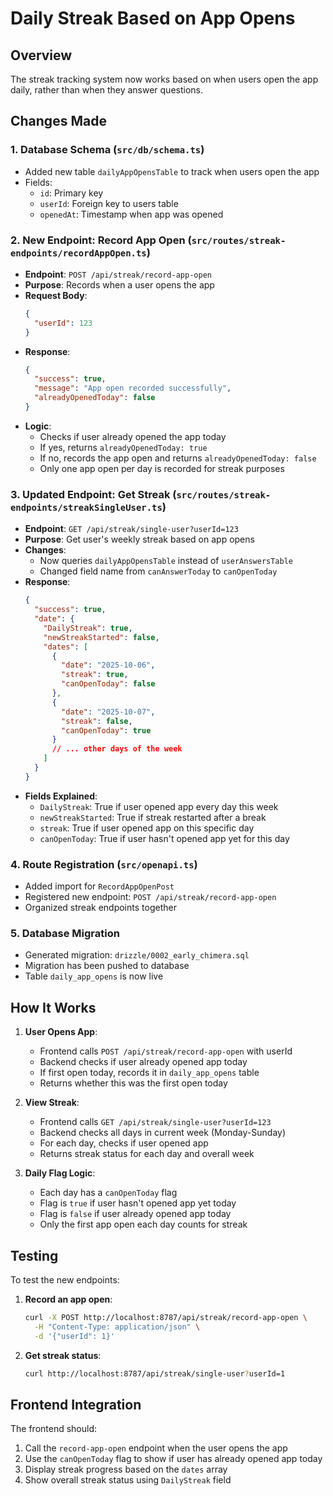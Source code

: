 # Daily Streak Based on App Opens

## Overview
The streak tracking system now works based on when users open the app daily, rather than when they answer questions.

## Changes Made

### 1. Database Schema (`src/db/schema.ts`)
- Added new table `dailyAppOpensTable` to track when users open the app
- Fields:
  - `id`: Primary key
  - `userId`: Foreign key to users table
  - `openedAt`: Timestamp when app was opened

### 2. New Endpoint: Record App Open (`src/routes/streak-endpoints/recordAppOpen.ts`)
- **Endpoint**: `POST /api/streak/record-app-open`
- **Purpose**: Records when a user opens the app
- **Request Body**:
  ```json
  {
    "userId": 123
  }
  ```
- **Response**:
  ```json
  {
    "success": true,
    "message": "App open recorded successfully",
    "alreadyOpenedToday": false
  }
  ```
- **Logic**: 
  - Checks if user already opened the app today
  - If yes, returns `alreadyOpenedToday: true`
  - If no, records the app open and returns `alreadyOpenedToday: false`
  - Only one app open per day is recorded for streak purposes

### 3. Updated Endpoint: Get Streak (`src/routes/streak-endpoints/streakSingleUser.ts`)
- **Endpoint**: `GET /api/streak/single-user?userId=123`
- **Purpose**: Get user's weekly streak based on app opens
- **Changes**:
  - Now queries `dailyAppOpensTable` instead of `userAnswersTable`
  - Changed field name from `canAnswerToday` to `canOpenToday`
- **Response**:
  ```json
  {
    "success": true,
    "date": {
      "DailyStreak": true,
      "newStreakStarted": false,
      "dates": [
        {
          "date": "2025-10-06",
          "streak": true,
          "canOpenToday": false
        },
        {
          "date": "2025-10-07",
          "streak": false,
          "canOpenToday": true
        }
        // ... other days of the week
      ]
    }
  }
  ```
- **Fields Explained**:
  - `DailyStreak`: True if user opened app every day this week
  - `newStreakStarted`: True if streak restarted after a break
  - `streak`: True if user opened app on this specific day
  - `canOpenToday`: True if user hasn't opened app yet for this day

### 4. Route Registration (`src/openapi.ts`)
- Added import for `RecordAppOpenPost`
- Registered new endpoint: `POST /api/streak/record-app-open`
- Organized streak endpoints together

### 5. Database Migration
- Generated migration: `drizzle/0002_early_chimera.sql`
- Migration has been pushed to database
- Table `daily_app_opens` is now live

## How It Works

1. **User Opens App**: 
   - Frontend calls `POST /api/streak/record-app-open` with userId
   - Backend checks if user already opened app today
   - If first open today, records it in `daily_app_opens` table
   - Returns whether this was the first open today

2. **View Streak**:
   - Frontend calls `GET /api/streak/single-user?userId=123`
   - Backend checks all days in current week (Monday-Sunday)
   - For each day, checks if user opened app
   - Returns streak status for each day and overall week

3. **Daily Flag Logic**:
   - Each day has a `canOpenToday` flag
   - Flag is `true` if user hasn't opened app yet today
   - Flag is `false` if user already opened app today
   - Only the first app open each day counts for streak

## Testing

To test the new endpoints:

1. **Record an app open**:
   ```bash
   curl -X POST http://localhost:8787/api/streak/record-app-open \
     -H "Content-Type: application/json" \
     -d '{"userId": 1}'
   ```

2. **Get streak status**:
   ```bash
   curl http://localhost:8787/api/streak/single-user?userId=1
   ```

## Frontend Integration

The frontend should:
1. Call the `record-app-open` endpoint when the user opens the app
2. Use the `canOpenToday` flag to show if user has already opened app today
3. Display streak progress based on the `dates` array
4. Show overall streak status using `DailyStreak` field
